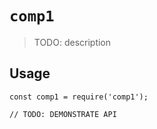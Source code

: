 # `comp1`

> TODO: description

## Usage

```
const comp1 = require('comp1');

// TODO: DEMONSTRATE API
```
